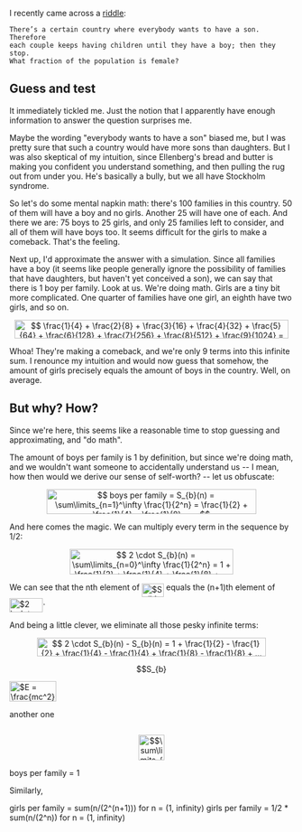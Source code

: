 I recently came across a [riddle]:

    There’s a certain country where everybody wants to have a son. Therefore
    each couple keeps having children until they have a boy; then they stop.
    What fraction of the population is female?


Guess and test
--------------

It immediately tickled me.  Just the notion that I apparently have enough
information to answer the question surprises me.

Maybe the wording "everybody wants to have a son" biased me, but I was pretty
sure that such a country would have more sons than daughters.  But I was also
skeptical of my intuition, since Ellenberg's bread and butter is making you
confident you understand something, and then pulling the rug out from under
you.  He's basically a bully, but we all have Stockholm syndrome.

So let's do some mental napkin math: there's 100 families in this country.  50
of them will have a boy and no girls.  Another 25 will have one of each.  And
there we are: 75 boys to 25 girls, and only 25 families left to consider, and
all of them will have boys too.  It seems difficult for the girls to make a
comeback.  That's the feeling.

Next up, I'd approximate the answer with a simulation.  Since all families have
a boy (it seems like people generally ignore the possibility of families that
have daughters, but haven't yet conceived a son), we can say that there is 1
boy per family.  Look at us.  We're doing math.  Girls are a tiny bit more
complicated.  One quarter of families have one girl, an eighth have two girls,
and so on.

<p align="center"><img alt="$$ \frac{1}{4} + \frac{2}{8} + \frac{3}{16} + \frac{4}{32} + \frac{5}{64} + \frac{6}{128} + \frac{7}{256} + \frac{8}{512} + \frac{9}{1024} = .99 girls/fam $$" src="svgs/64912ade791bb3255eea3920db3eb4ee.svg" align="middle" width="485.8491pt" height="32.9901pt"/></p>

Whoa!  They're making a comeback, and we're only 9 terms into this infinite
sum.  I renounce my intuition and would now guess that somehow, the amount of
girls precisely equals the amount of boys in the country.  Well, on average.


But why? How?
-------------

Since we're here, this seems like a reasonable time to stop guessing and
approximating, and "do math".

The amount of boys per family is 1 by definition, but since we're doing math,
and we wouldn't want someone to accidentally understand us -- I mean, how then
would we derive our sense of self-worth? -- let us obfuscate:

<p align="center"><img alt="$$ boys per family = S_{b}(n) = \sum\limits_{n=1}^\infty \frac{1}{2^n} = \frac{1}{2} + \frac{1}{4} + \frac{1}{8} + ... $$" src="svgs/e8932725786aea573106ed38b650b2a8.svg" align="middle" width="371.8308pt" height="44.69883pt"/></p>

And here comes the magic.  We can multiply every term in the sequence by 1/2:
<p align="center"><img alt="$$ 2 \cdot S_{b}(n) = \sum\limits_{n=0}^\infty \frac{1}{2^n} = 1 + \frac{1}{2} + \frac{1}{4} + \frac{1}{8} + ... $$" src="svgs/920527dff6b7df80d3e007343f3e6962.svg" align="middle" width="290.65905pt" height="44.69883pt"/></p>

We can see that the nth element of <img alt="$S_{b}(n)$" src="svgs/524a91476d58c91811ce94f302e83099.svg" align="middle" width="39.33501pt" height="24.6576pt"/> equals the (n+1)th element of
<img alt="$2 \cdot S_{b}(n)$" src="svgs/be7c2f1cfe8d61e254cd709dd2078450.svg" align="middle" width="59.426235pt" height="24.6576pt"/>.

And being a little clever, we eliminate all those pesky infinite terms:
<p align="center"><img alt="$$ 2 \cdot S_{b}(n) - S_{b}(n) = 1 + \frac{1}{2} - \frac{1}{2} + \frac{1}{4} - \frac{1}{4} + \frac{1}{8} - \frac{1}{8} + ... = 1 $$" src="svgs/525251e7b095f7b750a749582d537ae5.svg" align="middle" width="406.44945pt" height="32.9901pt"/></p>

<p align="center"><img alt="$$S_{b}(n) = 1$$" src="svgs/4c4ccc9f2de2ad744a0b34270f627a0c.svg" align="middle" width="69.471765pt" height="16.438356pt"/></p>




<img alt="$E = \frac{mc^2}{\sqrt{1-\frac{v^2}{c^2}}}$" src="svgs/bd03775d716dc07295041dad665bb7bc.svg" align="middle" width="83.313285pt" height="36.29604pt"/>

another one

<p align="center"><img alt="$$$$" src="svgs/f1fd19f04d53a15bbc21f4179282c5d5.svg" align="middle" width="0.0pt" height="0.0pt"/></p>

<p align="center"><img alt="$$\sum\limits_{n=2}^\infty \frac{n}{2^n} $$" src="svgs/37d30664d7eea87fa863b1116c16f402.svg" align="middle" width="46.649295pt" height="44.69883pt"/></p>



boys per family = 1

Similarly,

girls per family = sum(n/(2^(n+1))) for n = (1, infinity)
girls per family = 1/2 * sum(n/(2^n)) for n = (1, infinity)


[riddle]: https://quomodocumque.wordpress.com/2011/01/10/the-google-puzzle-and-the-perils-of-averaging-ratios/
